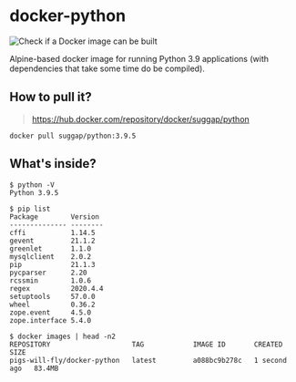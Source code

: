 # docker-python
![Check if a Docker image can be built](https://github.com/pigs-will-fly/docker-python/workflows/Check%20if%20a%20Docker%20image%20can%20be%20built/badge.svg)

Alpine-based docker image for running Python 3.9 applications (with dependencies that take some time do be compiled).

## How to pull it?

> https://hub.docker.com/repository/docker/suggap/python

```
docker pull suggap/python:3.9.5
```

## What's inside?

```
$ python -V
Python 3.9.5

$ pip list
Package        Version
-------------- --------
cffi           1.14.5
gevent         21.1.2
greenlet       1.1.0
mysqlclient    2.0.2
pip            21.1.3
pycparser      2.20
rcssmin        1.0.6
regex          2020.4.4
setuptools     57.0.0
wheel          0.36.2
zope.event     4.5.0
zope.interface 5.4.0

$ docker images | head -n2
REPOSITORY                    TAG            IMAGE ID       CREATED        SIZE
pigs-will-fly/docker-python   latest         a088bc9b278c   1 second ago   83.4MB
```
